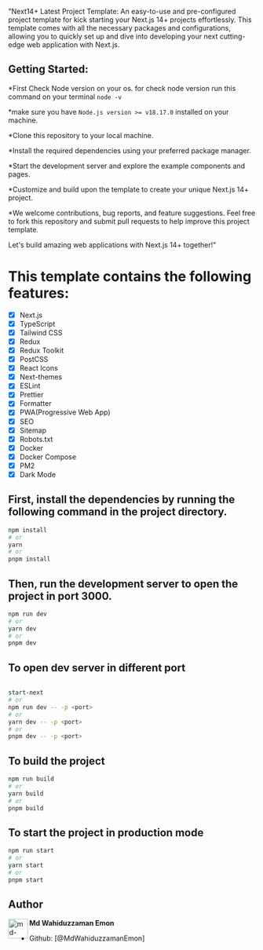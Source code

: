 "Next14+ Latest Project Template: An easy-to-use and pre-configured project template for kick starting your Next.js 14+ projects effortlessly. This template comes with all the necessary packages and configurations, allowing you to quickly set up and dive into developing your next cutting-edge web application with Next.js.

## Getting Started:

\*First Check Node version on your os. for check node version run this command on your terminal `node -v`

\*make sure you have `Node.js version >= v18.17.0` installed on your machine.

\*Clone this repository to your local machine.

\*Install the required dependencies using your preferred package manager.

\*Start the development server and explore the example components and pages.

\*Customize and build upon the template to create your unique Next.js 14+ project.

\*We welcome contributions, bug reports, and feature suggestions. Feel free to fork this repository and submit pull requests to help improve this project template.

Let's build amazing web applications with Next.js 14+ together!"

# This template contains the following features:

- [x] Next.js
- [x] TypeScript
- [x] Tailwind CSS
- [x] Redux
- [x] Redux Toolkit
- [x] PostCSS
- [x] React Icons
- [x] Next-themes
- [x] ESLint
- [x] Prettier
- [x] Formatter
- [x] PWA(Progressive Web App)
- [x] SEO
- [x] Sitemap
- [x] Robots.txt
- [x] Docker
- [x] Docker Compose
- [x] PM2
- [x] Dark Mode

## First, install the dependencies by running the following command in the project directory.

```bash
npm install
# or
yarn
# or
pnpm install
```

## Then, run the development server to open the project in port 3000.

```bash
npm run dev
# or
yarn dev
# or
pnpm dev
```

## To open dev server in different port

```bash

start-next
# or
npm run dev -- -p <port>
# or
yarn dev -- -p <port>
# or
pnpm dev -- -p <port>
```

## To build the project

```bash
npm run build
# or
yarn build
# or
pnpm build
```

## To start the project in production mode

```bash
npm run start
# or
yarn start
# or
pnpm start
```

## Author

<img align="left" src="https://user-images.githubusercontent.com/83487057/224383152-3d83875a-6e49-46c2-be8f-5d0627e0a27e.png" alt="md-wahiduzzaman-emon" height="40" width="40" /> **Md Wahiduzzaman Emon**

- Github: [@MdWahiduzzamanEmon]
